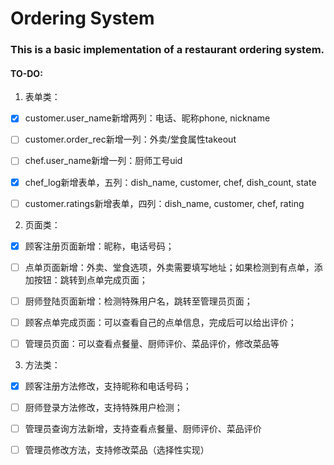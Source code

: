 # Ordering System

### This is a basic implementation of a restaurant ordering system.

#### TO-DO:

1. 表单类：

- [x] customer.user_name新增两列：电话、昵称phone, nickname

- [ ] customer.order_rec新增一列：外卖/堂食属性takeout

- [ ] chef.user_name新增一列：厨师工号uid

- [x] chef_log新增表单，五列：dish_name, customer, chef, dish_count, state

- [ ] customer.ratings新增表单，四列：dish_name, customer, chef, rating

2. 页面类：

- [x] 顾客注册页面新增：昵称，电话号码；

- [ ] 点单页面新增：外卖、堂食选项，外卖需要填写地址；如果检测到有点单，添加按钮：跳转到点单完成页面；

- [ ] 厨师登陆页面新增：检测特殊用户名，跳转至管理员页面；

- [ ] 顾客点单完成页面：可以查看自己的点单信息，完成后可以给出评价；

- [ ] 管理员页面：可以查看点餐量、厨师评价、菜品评价，修改菜品等

3. 方法类：

- [x] 顾客注册方法修改，支持昵称和电话号码；

- [ ] 厨师登录方法修改，支持特殊用户检测；

- [ ] 管理员查询方法新增，支持查看点餐量、厨师评价、菜品评价

- [ ] 管理员修改方法，支持修改菜品（选择性实现）
